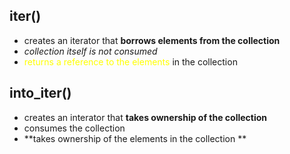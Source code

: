 ## iter()
- creates an iterator that **borrows elements from the collection**
- *collection itself is not consumed*
- <span style="color:#ffff00">returns a reference to the elements</span> in the collection 


## into_iter()
- creates an interator that **takes ownership of the collection**
- consumes the collection
- **takes ownership of the elements in the collection **
